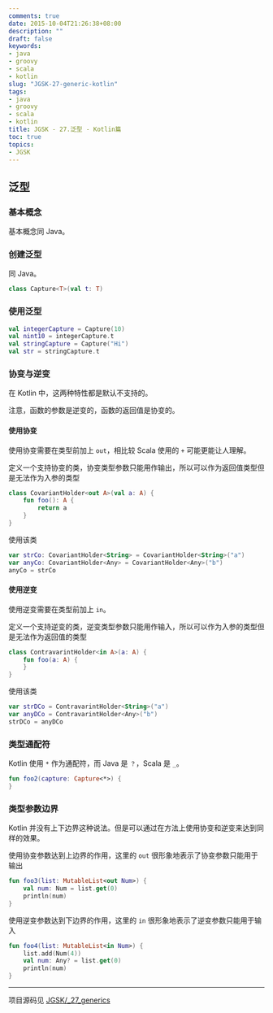 ```yaml
---
comments: true
date: 2015-10-04T21:26:38+08:00
description: ""
draft: false
keywords:
- java
- groovy
- scala
- kotlin
slug: "JGSK-27-generic-kotlin"
tags:
- java
- groovy
- scala
- kotlin
title: JGSK - 27.泛型 - Kotlin篇
toc: true
topics:
- JGSK
---
```



## 泛型

### 基本概念

基本概念同 Java。

<!--more-->

### 创建泛型

同 Java。

```kotlin
class Capture<T>(val t: T)
```

### 使用泛型

```kotlin
val integerCapture = Capture(10)
val nint10 = integerCapture.t
val stringCapture = Capture("Hi")
val str = stringCapture.t
```

### 协变与逆变

在 Kotlin 中，这两种特性都是默认不支持的。

注意，函数的参数是逆变的，函数的返回值是协变的。

#### 使用协变

使用协变需要在类型前加上 `out`，相比较 Scala 使用的 `+` 可能更能让人理解。

定义一个支持协变的类，协变类型参数只能用作输出，所以可以作为返回值类型但是无法作为入参的类型

```kotlin
class CovariantHolder<out A>(val a: A) {
    fun foo(): A {
        return a
    }
}
```

使用该类

```kotlin
var strCo: CovariantHolder<String> = CovariantHolder<String>("a")
var anyCo: CovariantHolder<Any> = CovariantHolder<Any>("b")
anyCo = strCo
```

#### 使用逆变

使用逆变需要在类型前加上 `in`。

定义一个支持逆变的类，逆变类型参数只能用作输入，所以可以作为入参的类型但是无法作为返回值的类型

```kotlin
class ContravarintHolder<in A>(a: A) {
    fun foo(a: A) {
    }
}
```

使用该类

```kotlin
var strDCo = ContravarintHolder<String>("a")
var anyDCo = ContravarintHolder<Any>("b")
strDCo = anyDCo
```


### 类型通配符

Kotlin 使用 `*` 作为通配符，而 Java 是 `？`，Scala 是 `_`。

```kotlin
fun foo2(capture: Capture<*>) {
}
```

### 类型参数边界

Kotlin 并没有上下边界这种说法。但是可以通过在方法上使用协变和逆变来达到同样的效果。

使用协变参数达到上边界的作用，这里的 `out` 很形象地表示了协变参数只能用于输出

```kotlin
fun foo3(list: MutableList<out Num>) {
    val num: Num = list.get(0)
    println(num)
}
```

使用逆变参数达到下边界的作用，这里的 `in` 很形象地表示了逆变参数只能用于输入

```kotlin
fun foo4(list: MutableList<in Num>) {
    list.add(Num(4))
    val num: Any? = list.get(0)
    println(num)
}
```


---

项目源码见 [JGSK/_27_generics](https://github.com/SidneyXu/JGSK)










